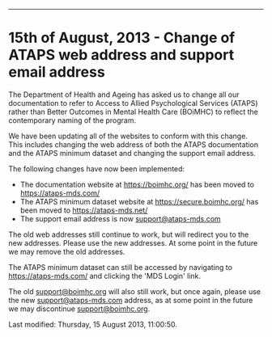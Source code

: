 ---
<h1>15th of August, 2013 - Change of ATAPS web address and support email address</h1>
<p>The Department of Health and Ageing has asked us to change all our documentation to refer to Access to Allied Psychological Services (ATAPS) rather than Better Outcomes in Mental Health Care (BOiMHC) to reflect the contemporary naming of the program.</p>
<p>We have been updating all of the websites to conform with this change. This includes changing the web address of both the ATAPS documentation and the ATAPS minimum dataset and changing the support email address.</p>
<p>The following changes have now been implemented:</p>
<ul>
<li>The documentation website at <a href="https://boimhc.org/">https://boimhc.org/</a> has been moved to <a href="../../../index.html">https://ataps-mds.com/</a></li>
<li>The ATAPS minimum dataset website at <a href="https://secure.boimhc.org/">https://secure.boimhc.org/</a> has been moved to <a href="https://ataps-mds.net/">https://ataps-mds.net/</a></li>
<li>The support email address is now <a href="mailto:support@ataps-mds.com">support@ataps-mds.com</a></li>
</ul>
<p>The old web addresses still continue to work, but will redirect you to the new addresses. Please use the new addresses. At some point in the future we may remove the old addresses.</p>
<p>The ATAPS minimum dataset can still be accessed by navigating to <a href="../../../index.html">https://ataps-mds.com/</a> and clicking the 'MDS Login' link.</p>
<p>The old <a href="mailto:support@boimhc.org">support@boimhc.org</a> will also still work, but once again, please use the new <a href="mailto:support@ataps-mds.com">support@ataps-mds.com</a> address, as at some point in the future we may discontinue <a href="mailto:support@boimhc.org">support@boimhc.org</a>.</p>    <div id='last-modified'>
      Last modified: Thursday, 15 August 2013, 11:00:50. 
